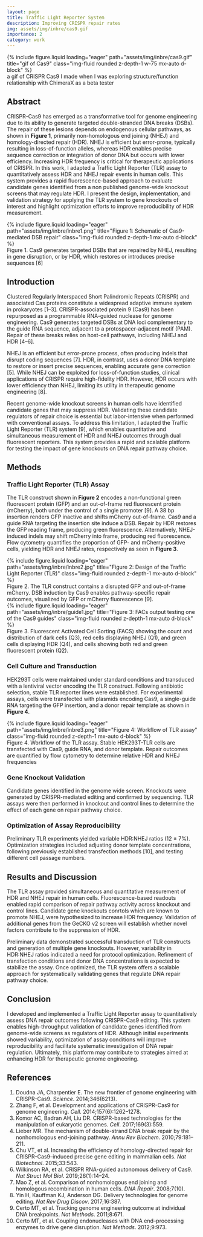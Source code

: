 ```yaml
---
layout: page
title: Traffic Light Reporter System 
description: Improving CRISPR repair rates
img: assets/img/inbre/cas9.gif
importance: 2
category: work
---
```


<div class="row justify-content-center">
  <div class="col-10 col-md-6 col-lg-4 mt-3 mt-md-0 text-center">
    {% include figure.liquid
       loading="eager"
       path="assets/img/inbre/cas9.gif"
       title="gif of Cas9"
       class="img-fluid rounded z-depth-1 w-75 mx-auto d-block" %}
  </div>
</div>
<!-- FULL-WIDTH CAPTION -->
<div class="row">
  <div class="col-12">
    <div class="caption text-center">
      a gif of CRISPR Cas9 I made when I was exploring structure/function relationship with ChimeraX as a beta tester
    </div>
  </div>
</div>

## Abstract  
CRISPR-Cas9 has emerged as a transformative tool for genome engineering due to its ability to generate targeted double-stranded DNA breaks (DSBs). The repair of these lesions depends on endogenous cellular pathways, as shown in **Figure 1**, primarily non-homologous end joining (NHEJ) and homology-directed repair (HDR). NHEJ is efficient but error-prone, typically resulting in loss-of-function alleles, whereas HDR enables precise sequence correction or integration of donor DNA but occurs with lower efficiency. Increasing HDR frequency is critical for therapeutic applications of CRISPR. In this work, I adapted a Traffic Light Reporter (TLR) assay to quantitatively assess HDR and NHEJ repair events in human cells. This system provides a rapid fluorescence-based approach to evaluate candidate genes identified from a non published genome-wide knockout screens that may regulate HDR. I present the design, implementation, and validation strategy for applying the TLR system to gene knockouts of interest and highlight optimization efforts to improve reproducibility of HDR measurement.  

<div class="row justify-content-center">
  <div class="col-10 col-md-6 col-lg-4 mt-3 mt-md-0 text-center">
    {% include figure.liquid loading="eager" path="assets/img/inbre/inbre1.png" title="Figure 1: Schematic of Cas9-mediated DSB repair" class="img-fluid rounded z-depth-1 mx-auto d-block" %}
  </div>
</div>
<div class="row">
  <div class="col-12">
    <div class="caption text-center mt-2">
      Figure 1. Cas9 generates targeted DSBs that are repaired by NHEJ, resulting in gene disruption, or by HDR, which restores or introduces precise sequences [6]
    </div>
  </div>
</div>

## Introduction  
Clustered Regularly Interspaced Short Palindromic Repeats (CRISPR) and associated Cas proteins constitute a widespread adaptive immune system in prokaryotes [1–3]. CRISPR-associated protein 9 (Cas9) has been repurposed as a programmable RNA-guided nuclease for genome engineering. Cas9 generates targeted DSBs at DNA loci complementary to the guide RNA sequence, adjacent to a protospacer-adjacent motif (PAM). Repair of these breaks relies on host-cell pathways, including NHEJ and HDR [4–6].  

NHEJ is an efficient but error-prone process, often producing indels that disrupt coding sequences [7]. HDR, in contrast, uses a donor DNA template to restore or insert precise sequences, enabling accurate gene correction [5]. While NHEJ can be exploited for loss-of-function studies, clinical applications of CRISPR require high-fidelity HDR. However, HDR occurs with lower efficiency than NHEJ, limiting its utility in therapeutic genome engineering [8].  

Recent genome-wide knockout screens in human cells have identified candidate genes that may suppress HDR. Validating these candidate regulators of repair choice is essential but labor-intensive when performed with conventional assays. To address this limitation, I adapted the Traffic Light Reporter (TLR) system [9], which enables quantitative and simultaneous measurement of HDR and NHEJ outcomes through dual fluorescent reporters. This system provides a rapid and scalable platform for testing the impact of gene knockouts on DNA repair pathway choice.  

## Methods  

### Traffic Light Reporter (TLR) Assay  
The TLR construct shown in **Figure 2** encodes a non-functional green fluorescent protein (GFP) and an out-of-frame red fluorescent protein (mCherry), both under the control of a single promoter [9]. A 38 bp insertion renders GFP inactive and shifts mCherry out-of-frame. Cas9 and a guide RNA targeting the insertion site induce a DSB. Repair by HDR restores the GFP reading frame, producing green fluorescence. Alternatively, NHEJ-induced indels may shift mCherry into frame, producing red fluorescence. Flow cytometry quantifies the proportion of GFP- and mCherry-positive cells, yielding HDR and NHEJ rates, respectively as seen in **Figure 3**.  

<div class="row justify-content-center">
  <div class="col-10 col-md-6 col-lg-4 mt-3 mt-md-0 text-center">
    {% include figure.liquid loading="eager" path="assets/img/inbre/inbre2.jpg" title="Figure 2: Design of the Traffic Light Reporter (TLR)" class="img-fluid rounded z-depth-1 mx-auto d-block" %}
  </div>
</div>
<div class="row">
  <div class="col-12">
    <div class="caption text-center mt-2">
      Figure 2. The TLR construct contains a disrupted GFP and out-of-frame mCherry. DSB induction by Cas9 enables pathway-specific repair outcomes, visualized by GFP or mCherry fluorescence [9].
    </div>
  </div>
</div>

<div class="row justify-content-center">
  <div class="col-10 col-md-6 col-lg-4 mt-3 mt-md-0 text-center">
    {% include figure.liquid loading="eager" path="assets/img/inbre/guide1.jpg" title="Figure 3: FACs output testing one of the Cas9 guides" class="img-fluid rounded z-depth-1 mx-auto d-block" %}
  </div>
</div>
<div class="row">
  <div class="col-12">
    <div class="caption text-center mt-2">
      Figure 3. Fluorescent Activated Cell Sorting (FACS) showing the count and distribution of dark cells (Q3), red cells displaying NHEJ (Q1), and green cells displaying HDR (Q4), and cells showing both red and green fluorescent protein (Q2).
    </div>
  </div>
</div>

### Cell Culture and Transduction  
HEK293T cells were maintained under standard conditions and transduced with a lentiviral vector encoding the TLR construct. Following antibiotic selection, stable TLR reporter lines were established. For experimental assays, cells were transfected with plasmids encoding Cas9, a single-guide RNA targeting the GFP insertion, and a donor repair template as shown in **Figure 4**.  

<div class="row justify-content-center">
  <div class="col-10 col-md-6 col-lg-4 mt-3 mt-md-0 text-center">
    {% include figure.liquid loading="eager" path="assets/img/inbre/inbre3.png" title="Figure 4: Workflow of TLR assay" class="img-fluid rounded z-depth-1 mx-auto d-block" %}
  </div>
</div>
<div class="row">
  <div class="col-12">
    <div class="caption text-center mt-2">
      Figure 4. Workflow of the TLR assay. Stable HEK293T-TLR cells are transfected with Cas9, guide RNA, and donor template. Repair outcomes are quantified by flow cytometry to determine relative HDR and NHEJ frequencies
    </div>
  </div>
</div>

### Gene Knockout Validation  
Candidate genes identified in the genome wide screen. Knockouts were generated by CRISPR-mediated editing and confirmed by sequencing. TLR assays were then performed in knockout and control lines to determine the effect of each gene on repair pathway choice.  

### Optimization of Assay Reproducibility  
Preliminary TLR experiments yielded variable HDR:NHEJ ratios (12 ± 7%). Optimization strategies included adjusting donor template concentrations, following previously established transfection methods [10], and testing different cell passage numbers.  

## Results and Discussion  
The TLR assay provided simultaneous and quantitative measurement of HDR and NHEJ repair in human cells. Fluorescence-based readouts enabled rapid comparison of repair pathway activity across knockout and control lines. Candidate gene knockouts conrtols which are known to promote NHEJ, were hypothesized to increase HDR frequency. Validation of additional genes from the GeCKO v2 screen will establish whether novel factors contribute to the suppression of HDR.  

Preliminary data demonstrated successful transduction of TLR constructs and generation of multiple gene knockouts. However, variability in HDR:NHEJ ratios indicated a need for protocol optimization. Refinement of transfection conditions and donor DNA concentrations is expected to stabilize the assay. Once optimized, the TLR system offers a scalable approach for systematically validating genes that regulate DNA repair pathway choice.  

## Conclusion  
I developed and implemented a Traffic Light Reporter assay to quantitatively assess DNA repair outcomes following CRISPR-Cas9 editing. This system enables high-throughput validation of candidate genes identified from genome-wide screens as regulators of HDR. Although initial experiments showed variability, optimization of assay conditions will improve reproducibility and facilitate systematic investigation of DNA repair regulation. Ultimately, this platform may contribute to strategies aimed at enhancing HDR for therapeutic genome engineering.  

## References  
1. Doudna JA, Charpentier E. The new frontier of genome engineering with CRISPR-Cas9. *Science*. 2014;346(6213).  
2. Zhang F, et al. Development and applications of CRISPR-Cas9 for genome engineering. *Cell*. 2014;157(6):1262–1278.  
3. Komor AC, Badran AH, Liu DR. CRISPR-based technologies for the manipulation of eukaryotic genomes. *Cell*. 2017;169(3):559.  
4. Lieber MR. The mechanism of double-strand DNA break repair by the nonhomologous end-joining pathway. *Annu Rev Biochem*. 2010;79:181–211.  
5. Chu VT, et al. Increasing the efficiency of homology-directed repair for CRISPR-Cas9–induced precise gene editing in mammalian cells. *Nat Biotechnol*. 2015;33:543.  
6. Wilkinson RA, et al. CRISPR RNA-guided autonomous delivery of Cas9. *Nat Struct Mol Biol*. 2019;26(1):14–24.  
7. Mao Z, et al. Comparison of nonhomologous end joining and homologous recombination in human cells. *DNA Repair*. 2008;7(10).  
8. Yin H, Kauffman KJ, Anderson DG. Delivery technologies for genome editing. *Nat Rev Drug Discov*. 2017;16:387.  
9. Certo MT, et al. Tracking genome engineering outcome at individual DNA breakpoints. *Nat Methods*. 2011;8:671.  
10. Certo MT, et al. Coupling endonucleases with DNA end–processing enzymes to drive gene disruption. *Nat Methods*. 2012;9:973.  
